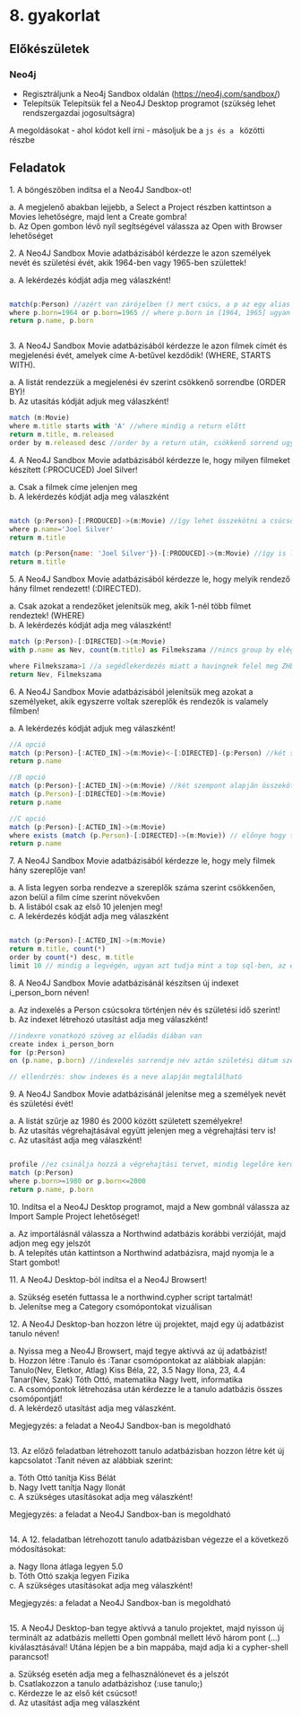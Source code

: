 ﻿# 8. gyakorlat

## Előkészületek

### Neo4j
+ Regisztráljunk a Neo4j Sandbox oldalán (https://neo4j.com/sandbox/)
+ Telepítsük Telepítsük fel a Neo4J Desktop programot (szükség lehet rendszergazdai jogosultságra)


A megoldásokat - ahol kódot kell írni - másoljuk be a ```js és a ``` közötti részbe


## Feladatok


1\.	A böngészőben indítsa el a Neo4J Sandbox-ot!

a. A megjelenő abakban lejjebb, a Select a Project részben kattintson a Movies lehetőségre, majd lent a Create gombra!  
b. Az Open gombon lévő nyíl segítségével válassza az Open with Browser lehetőséget  


2\.	A Neo4J Sandbox Movie adatbázisából kérdezze le azon személyek nevét és születési évét, akik 1964-ben vagy 1965-ben születtek!

a. A lekérdezés kódját adja meg válaszként! 

```js

match(p:Person) //azért van zárójelben () mert csúcs, a p az egy alias
where p.born=1964 or p.born=1965 // where p.born in [1964, 1965] ugyan azt tudja
return p.name, p.born



```


3\. A Neo4J Sandbox Movie adatbázisából kérdezze le azon filmek címét és megjelenési évét, amelyek címe A-betűvel kezdődik! (WHERE, STARTS WITH).

a. A listát rendezzük a megjelenési év szerint csökkenő sorrendbe (ORDER BY)!  
b. Az utasítás kódját adjuk meg válaszként!  

```js
match (m:Movie)
where m.title starts with 'A' //where mindig a return előtt
return m.title, m.released
order by m.released desc //order by a return után, csökkenő sorrend ugyan úgy működik mint SQL-ben

```

4\.  A Neo4J Sandbox Movie adatbázisából kérdezze le, hogy milyen filmeket készített (:PROCUCED) Joel Silver!

a. Csak a filmek címe jelenjen meg  
b. A lekérdezés kódját adja meg válaszként  

   
```js

match (p:Person)-[:PRODUCED]->(m:Movie) //így lehet összekötni a csúcsokat, figyelni kell, hogy mi alapján van a kapcsolat, fontos az irány
where p.name='Joel Silver'
return m.title

match (p:Person{name: 'Joel Silver'})-[:PRODUCED]->(m:Movie) //így is lehet szűrni ha nincs reláció csak értékegyezés
return m.title

```

5\. A Neo4J Sandbox Movie adatbázisából kérdezze le, hogy melyik rendező hány filmet rendezett! (:DIRECTED).

a. Csak azokat a rendezőket jelenítsük meg, akik 1-nél több filmet rendeztek! (WHERE)  
b. A lekérdezés kódját adja meg válaszként!  

```js
match (p:Person)-[:DIRECTED]->(m:Movie)
with p.name as Nev, count(m.title) as Filmekszama //nincs group by elég csak így beleírni, with elmenti e lekérdezést ezzel később felhasználhatóvá válik

where Filmekszama>1 //a segédlekerdezés miatt a havingnek felel meg ZHBAN VÁRHATÓ 
return Nev, Filmekszama


```


6\. A Neo4J Sandbox Movie adatbázisából jelenítsük meg azokat a személyeket, akik egyszerre voltak szereplők és rendezők is valamely filmben!

a. A lekérdezés kódját adjuk meg válaszként!   

```js
//A opció
match (p:Person)-[:ACTED_IN]->(m:Movie)<-[:DIRECTED]-(p:Person) //két szempont alapján összekötés
return p.name

//B opció
match (p:Person)-[:ACTED_IN]->(m:Movie) //két szempont alapján összekötés
match (p.Person)-[:DIRECTED]->(m:Movie)
return p.name

//C opció
match (p:Person)-[:ACTED_IN]->(m:Movie)
where exists (match (p.Person)-[:DIRECTED]->(m:Movie)) // előnye hogy tagadni is lehet, arra is szűrhetek, hogy szerepelt de nem volt rendező
return p.name
```

7\. A Neo4J Sandbox Movie adatbázisából kérdezze le, hogy mely filmek hány szereplője van!

a. A lista legyen sorba rendezve a szereplők száma szerint csökkenően, azon belül a film címe szerint növekvően  
b. A listából csak az első 10 jelenjen meg!  
c. A lekérdezés kódját adja meg válaszként  

```js

match (p:Person)-[:ACTED_IN]->(m:Movie)
return m.title, count(*)
order by count(*) desc, m.title
limit 10 // mindig a legvégén, ugyan azt tudja mint a top sql-ben, az első 10-et jeleníti meg

```

8\. A Neo4J Sandbox Movie adatbázisánál készítsen új indexet i_person_born néven!

a. Az indexelés a Person csúcsokra történjen név és születési idő szerint!  
b. Az indexet létrehozó utasítást adja meg válaszként!   

```js
//indexre vonatkozó szöveg az előadás diában van
create index i_person_born 
for (p:Person)
on (p.name, p.born) //indexelés sorrendje név aztán születési dátum szerint

// ellenőrzés: show indexes és a neve alapján megtalálható

```

9\.  A Neo4J Sandbox Movie adatbázisánál jelenítse meg a személyek nevét és születési évét!

a. A listát szűrje az 1980 és 2000 között született személyekre!  
b. Az utasítás végrehajtásával együtt jelenjen meg a végrehajtási terv is!  
c. Az utasítást adja meg válaszként!  

```js

profile //ez csinálja hozzá a végrehajtási tervet, mindig legelőre kerül
match (p:Person)
where p.born>=1980 or p.born<=2000
return p.name, p.born


```

10\.  Indítsa el a Neo4J Desktop programot, majd a New gombnál válassza az Import Sample Project lehetőséget!

a. Az importálásnál válassza a Northwind adatbázis korábbi verzióját, majd adjon meg egy jelszót  
b. A telepítés után kattintson a Northwind adatbázisra, majd nyomja le a Start gombot!  

11\. A Neo4J Desktop-ból indítsa el a Neo4J Browsert!

a. Szükség esetén futtassa le a northwind.cypher script tartalmát!  
b. Jelenítse meg a Category csomópontokat vizuálisan  

12\. A Neo4J Desktop-ban hozzon létre új projektet, majd egy új adatbázist tanulo néven!

a. Nyissa meg a Neo4J Browsert, majd tegye aktívvá az új adatbázist!  
b. Hozzon létre :Tanulo és :Tanar csomópontokat az alábbiak alapján:  
Tanulo(Nev, Eletkor, Atlag) Kiss Béla, 22, 3.5 Nagy Ilona, 23, 4.4  
Tanar(Nev, Szak) Tóth Ottó, matematika Nagy Ivett, informatika  
c. A csomópontok létrehozása után kérdezze le a tanulo adatbázis összes csomópontját!  
d. A lekérdező utasítást  adja meg válaszként.   

Megjegyzés: a feladat a Neo4J Sandbox-ban is megoldható

```js

```


13\. Az előző feladatban létrehozott tanulo adatbázisban hozzon létre két új kapcsolatot :Tanit néven az alábbiak szerint:

a. Tóth Ottó tanítja Kiss Bélát  
b. Nagy Ivett tanítja Nagy Ilonát  
c. A szükséges utasításokat adja meg válaszként!   

Megjegyzés: a feladat a Neo4J Sandbox-ban is megoldható  

```js

```

14\. A 12. feladatban létrehozott tanulo adatbázisban végezze el a következő módosításokat:

a. Nagy Ilona átlaga legyen 5.0  
b. Tóth Ottó szakja legyen Fizika  
c. A szükséges utasításokat adja meg válaszként!   

Megjegyzés: a feladat a Neo4J Sandbox-ban is megoldható

```js

```

15\. A Neo4J Desktop-ban tegye aktívvá a tanulo projektet, majd nyisson új terminált az adatbázis melletti Open gombnál mellett lévő három pont (...) kiválasztásával! Utána lépjen be a bin mappába, majd adja ki a cypher-shell parancsot!

a. Szükség esetén adja meg a felhasználónevet és a jelszót  
b. Csatlakozzon a tanulo adatbázishoz (:use tanulo;)  
c. Kérdezze le az első két csúcsot!  
d. Az utasítást adja meg válaszként  


```js

```

